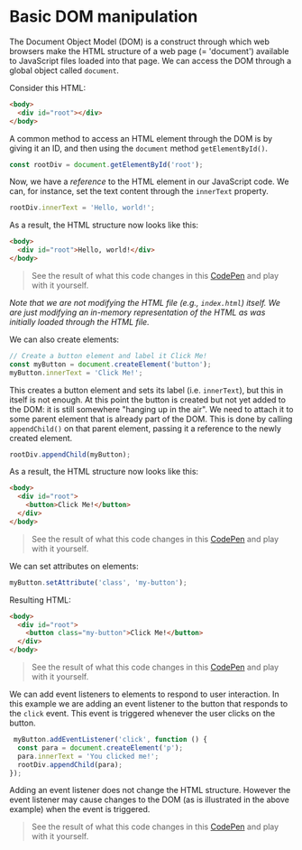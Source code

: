 # Basic DOM manipulation

The Document Object Model (DOM) is a construct through which web browsers make the HTML structure of a web page (= 'document') available to JavaScript files loaded into that page. We can access the DOM through a global object called `document`.

Consider this HTML:

```html
<body>
  <div id="root"></div>
</body>
```

A common method to access an HTML element through the DOM is by giving it an ID, and then using the `document` method `getElementById()`.

```js
const rootDiv = document.getElementById('root');
```

Now, we have a *reference* to the HTML element in our JavaScript code. We can, for instance, set the text content through the `innerText` property.

```js
rootDiv.innerText = 'Hello, world!';
```

As a result, the HTML structure now looks like this:

```html
<body>
  <div id="root">Hello, world!</div>
</body>
```

> See the result of what this code changes in this [CodePen](https://codepen.io/remarcmij/pen/VEerRP) and play with it yourself.

_Note that we are not modifying the HTML file (e.g., `index.html`) itself. We are just modifying an in-memory representation of the HTML as was initially loaded through the HTML file._

We can also create elements:

```js
// Create a button element and label it Click Me!
const myButton = document.createElement('button');
myButton.innerText = 'Click Me!';
```

This creates a button element and sets its label (i.e. `innerText`), but this in itself is not enough. At this point the button is created but not yet added to the DOM: it is still somewhere "hanging up in the air". We need to attach it to some parent element that is already part of the DOM. This is done by calling `appendChild()` on that parent element, passing it a reference to the newly created element.

```js
rootDiv.appendChild(myButton);
```

As a result, the HTML structure now looks like this:

```html
<body>
  <div id="root">
    <button>Click Me!</button>
  </div>
</body>
```

> See the result of what this code changes in this [CodePen](https://codepen.io/remarcmij/pen/bmEaVm) and play with it yourself.

We can set attributes on elements:

```js
myButton.setAttribute('class', 'my-button');
```

Resulting HTML:

```html
<body>
  <div id="root">
    <button class="my-button">Click Me!</button>
  </div>
</body>
```

> See the result of what this code changes in this [CodePen](https://codepen.io/remarcmij/pen/wYMmpP) and play with it yourself.

We can add event listeners to elements to respond to user interaction. In this example we are adding an event listener to the button that responds to the `click` event. This event is triggered whenever the user clicks on the button. 

```js
 myButton.addEventListener('click', function () {
  const para = document.createElement('p');
  para.innerText = 'You clicked me!';
  rootDiv.appendChild(para);
});
```

Adding an event listener does not change the HTML structure. However the event listener may cause changes to the DOM (as is illustrated in the above example) when the event is triggered.

> See the result of what this code changes in this [CodePen](https://codepen.io/remarcmij/pen/MPKVEP) and play with it yourself.

